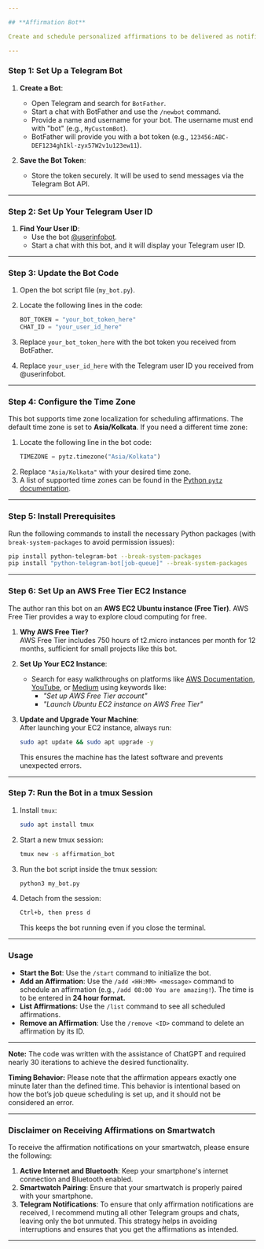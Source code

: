 ```yaml
---

## **Affirmation Bot**

Create and schedule personalized affirmations to be delivered as notifications directly to your smartwatch using this Telegram bot.

---
```


### **Step 1: Set Up a Telegram Bot**

1. **Create a Bot**:  
    - Open Telegram and search for `BotFather`.  
    - Start a chat with BotFather and use the `/newbot` command.  
    - Provide a name and username for your bot. The username must end with "bot" (e.g., `MyCustomBot`).  
    - BotFather will provide you with a bot token (e.g., `123456:ABC-DEF1234ghIkl-zyx57W2v1u123ew11`).  

2. **Save the Bot Token**:  
    - Store the token securely. It will be used to send messages via the Telegram Bot API.  

---

### **Step 2: Set Up Your Telegram User ID**

1. **Find Your User ID**:  
    - Use the bot [@userinfobot](https://t.me/userinfobot).  
    - Start a chat with this bot, and it will display your Telegram user ID.  

---

### **Step 3: Update the Bot Code**

1. Open the bot script file (`my_bot.py`).  
2. Locate the following lines in the code:  

   ```python
   BOT_TOKEN = "your_bot_token_here"
   CHAT_ID = "your_user_id_here"
   ```
3. Replace `your_bot_token_here` with the bot token you received from BotFather.  
4. Replace `your_user_id_here` with the Telegram user ID you received from @userinfobot.  

---

### **Step 4: Configure the Time Zone**

This bot supports time zone localization for scheduling affirmations. The default time zone is set to **Asia/Kolkata**. If you need a different time zone:  

1. Locate the following line in the bot code:  
   ```python
   TIMEZONE = pytz.timezone("Asia/Kolkata")
   ```  
2. Replace `"Asia/Kolkata"` with your desired time zone.  
3. A list of supported time zones can be found in the [Python `pytz` documentation](https://pythonhosted.org/pytz/).  

---

### **Step 5: Install Prerequisites**

Run the following commands to install the necessary Python packages (with `break-system-packages` to avoid permission issues):  

```bash
pip install python-telegram-bot --break-system-packages
pip install "python-telegram-bot[job-queue]" --break-system-packages
```

---

### **Step 6: Set Up an AWS Free Tier EC2 Instance**

The author ran this bot on an **AWS EC2 Ubuntu instance (Free Tier)**. AWS Free Tier provides a way to explore cloud computing for free.  

1. **Why AWS Free Tier?**  
   AWS Free Tier includes 750 hours of t2.micro instances per month for 12 months, sufficient for small projects like this bot.  

2. **Set Up Your EC2 Instance**:  
   - Search for easy walkthroughs on platforms like [AWS Documentation](https://docs.aws.amazon.com/), [YouTube](https://www.youtube.com/), or [Medium](https://medium.com/) using keywords like:  
     - *"Set up AWS Free Tier account"*  
     - *"Launch Ubuntu EC2 instance on AWS Free Tier"*  

3. **Update and Upgrade Your Machine**:  
   After launching your EC2 instance, always run:  
   ```bash
   sudo apt update && sudo apt upgrade -y
   ```  
   This ensures the machine has the latest software and prevents unexpected errors.  

---

### **Step 7: Run the Bot in a tmux Session**

1. Install `tmux`:  
   ```bash
   sudo apt install tmux
   ```  
2. Start a new tmux session:  
   ```bash
   tmux new -s affirmation_bot
   ```  
3. Run the bot script inside the tmux session:  
   ```bash
   python3 my_bot.py
   ```  
4. Detach from the session:  
   ```bash
   Ctrl+b, then press d
   ```  
   This keeps the bot running even if you close the terminal.  

---

### **Usage**

- **Start the Bot**: Use the `/start` command to initialize the bot.  
- **Add an Affirmation**: Use the `/add <HH:MM> <message>` command to schedule an affirmation (e.g., `/add 08:00 You are amazing!`). The time is to be entered in **24 hour format.**
- **List Affirmations**: Use the `/list` command to see all scheduled affirmations.  
- **Remove an Affirmation**: Use the `/remove <ID>` command to delete an affirmation by its ID.  

---


**Note:**
The code was written with the assistance of ChatGPT and required nearly 30 iterations to achieve the desired functionality.

**Timing Behavior:**
Please note that the affirmation appears exactly one minute later than the defined time. This behavior is intentional based on how the bot’s job queue scheduling is set up, and it should not be considered an error.

---

### **Disclaimer on Receiving Affirmations on Smartwatch**  
To receive the affirmation notifications on your smartwatch, please ensure the following:  
1. **Active Internet and Bluetooth**: Keep your smartphone's internet connection and Bluetooth enabled.
2. **Smartwatch Pairing**: Ensure that your smartwatch is properly paired with your smartphone.
3. **Telegram Notifications**: To ensure that only affirmation notifications are received, I recommend muting all other Telegram groups and chats, leaving only the bot unmuted. This strategy helps in avoiding interruptions and ensures that you get the affirmations as intended.

---


